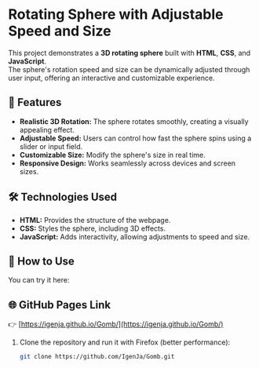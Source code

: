 # Rotating Sphere with Adjustable Speed and Size

This project demonstrates a **3D rotating sphere** built with **HTML**, **CSS**, and **JavaScript**.  
The sphere's rotation speed and size can be dynamically adjusted through user input, offering an interactive and customizable experience.  

## 🎯 Features
- **Realistic 3D Rotation:** The sphere rotates smoothly, creating a visually appealing effect.
- **Adjustable Speed:** Users can control how fast the sphere spins using a slider or input field.
- **Customizable Size:** Modify the sphere's size in real time.
- **Responsive Design:** Works seamlessly across devices and screen sizes.

## 🛠️ Technologies Used
- **HTML:** Provides the structure of the webpage.
- **CSS:** Styles the sphere, including 3D effects.
- **JavaScript:** Adds interactivity, allowing adjustments to speed and size.

## 🚀 How to Use

You can try it here:
   ## 🌐 GitHub Pages Link
👉 [https://igenja.github.io/Gomb/](https://igenja.github.io/Gomb/)



1. Clone the repository and run it with Firefox (better performance):
   ```bash
   git clone https://github.com/IgenJa/Gomb.git
